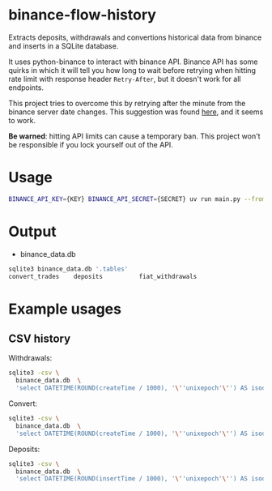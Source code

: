 # binance-flow-history

Extracts deposits, withdrawals and convertions historical data from binance and inserts in a SQLite database.

It uses python-binance to interact with binance API. Binance API has some quirks in which it will tell you how long
to wait before retrying when hitting rate limit with response header `Retry-After`, but it doesn't work for all endpoints.

This project tries to overcome this by retrying after the minute from the binance server date changes. This suggestion was
found [here](https://dev.binance.vision/t/retry-after-header-is-0-when-receiving-429-error/2407/5), and it seems to work.

**Be warned**: hitting API limits can cause a temporary ban. This project won't be responsible if you lock yourself out of the API.

# Usage

```sh
BINANCE_API_KEY={KEY} BINANCE_API_SECRET={SECRET} uv run main.py --from-date 2023-01
```

# Output

- binance_data.db

```bash
sqlite3 binance_data.db '.tables'
convert_trades    deposits          fiat_withdrawals
```

# Example usages

## CSV history

Withdrawals:

```bash
sqlite3 -csv \
  binance_data.db  \
  'select DATETIME(ROUND(createTime / 1000), '\''unixepoch'\'') AS isodate, fiatCurrency, indicatedAmount, amount, totalFee, method, status from fiat_withdrawals order by `createTime`'
```

Convert:

```bash
sqlite3 -csv \
  binance_data.db  \
  'select DATETIME(ROUND(createTime / 1000), '\''unixepoch'\'') AS isodate, fromAsset, fromAmount, toAsset, toAmount, ratio, inverseRatio, orderStatus from convert_trades order by `createTime`'
```

Deposits:

```bash
sqlite3 -csv \
  binance_data.db  \
  'select DATETIME(ROUND(insertTime / 1000), '\''unixepoch'\'') AS isodate, amount, coin from deposits order by `insertTime`'
```

